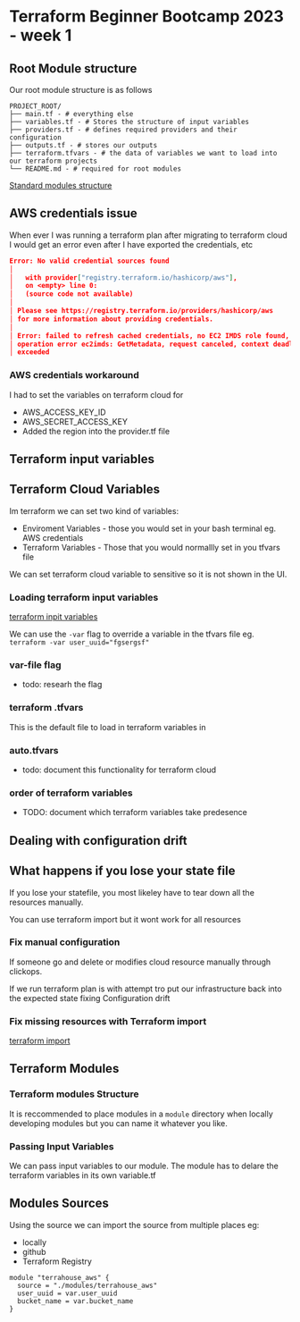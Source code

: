 # Terraform Beginner Bootcamp 2023 - week 1
## Root Module structure 

Our root module structure is as follows
```
PROJECT_ROOT/
├── main.tf - # everything else
├── variables.tf - # Stores the structure of input variables
├── providers.tf - # defines required providers and their configuration
├── outputs.tf - # stores our outputs
├── terraform.tfvars - # the data of variables we want to load into our terraform projects
└── README.md - # required for root modules
```

[Standard modules structure](https://developer.hashicorp.com/terraform/language/modules/develop/structure)

## AWS credentials issue 
When ever I was running a terraform plan after migrating to terraform cloud I would get an error even after I have exported the credentials, etc

```json
Error: No valid credential sources found
│ 
│   with provider["registry.terraform.io/hashicorp/aws"],
│   on <empty> line 0:
│   (source code not available)
│ 
│ Please see https://registry.terraform.io/providers/hashicorp/aws
│ for more information about providing credentials.
│ 
│ Error: failed to refresh cached credentials, no EC2 IMDS role found,
│ operation error ec2imds: GetMetadata, request canceled, context deadline
│ exceeded
```

### AWS credentials workaround
I had to set the variables on terraform cloud for 
- AWS_ACCESS_KEY_ID
- AWS_SECRET_ACCESS_KEY
- Added the region into the provider.tf file


## Terraform input variables
## Terraform Cloud Variables
Im terraform we can set two kind of variables:
- Enviroment Variables - those you would set in your bash terminal eg. AWS credentials
- Terraform Variables - Those that you would normallly set in you tfvars file

We can set terraform cloud variable to sensitive so it is not shown in the UI.

### Loading terraform input variables

[terraform inpit variables](https://developer.hashicorp.com/terraform/language/values/variables)

We can use the `-var` flag to override a variable in the tfvars file eg. ` terraform -var user_uuid="fgsergsf"`

### var-file flag
- todo: researh the flag

### terraform .tfvars

This is the default file to load in terraform variables in

### auto.tfvars

- todo: document this functionality for terraform cloud

### order of terraform variables

- TODO: document which terraform variables take predesence 


## Dealing with configuration drift

## What happens if you lose your state file

If you lose your statefile, you most likeley have to tear down all the resources manually.

You can use terraform import but it wont work for all resources 
### Fix manual configuration
If someone go and delete or modifies cloud resource manually through clickops.

If we run terraform plan is with attempt tro put our infrastructure back into the expected state fixing Configuration drift 

### Fix missing resources with Terraform import 

[terraform import](https://developer.hashicorp.com/terraform/tutorials/state/state-import?utm_source=WEBSITE&utm_medium=WEB_IO&utm_offer=ARTICLE_PAGE&utm_content=DOCS)

## Terraform Modules

### Terraform modules Structure
It is reccommended to place modules in a `module` directory when locally developing modules but you can name it whatever you like.
### Passing Input Variables 

We can pass input variables to our module.
The module has to delare the terraform variables in its own variable.tf

## Modules Sources
Using the source we can import the source from multiple places eg:
- locally
- github
- Terraform Registry

```terrform
module "terrahouse_aws" {
  source = "./modules/terrahouse_aws"
  user_uuid = var.user_uuid
  bucket_name = var.bucket_name
}
```